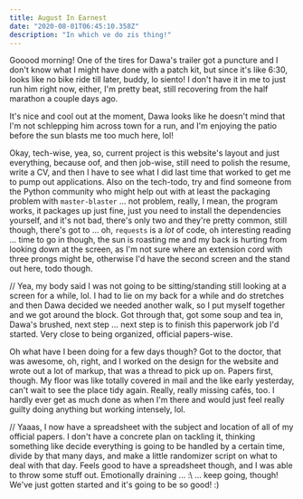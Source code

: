 ```yaml
---
title: August In Earnest
date: "2020-08-01T06:45:10.358Z"
description: "In which ve do zis thing!"
---
```


Gooood morning! One of the tires for Dawa's trailer got a puncture and I don't know what I might have done with a patch kit, but since it's like 6:30, looks like no bike ride till later, buddy, lo siento! I don't have it in me to just run him right now, either, I'm pretty beat, still recovering from the half marathon a couple days ago.

It's nice and cool out at the moment, Dawa looks like he doesn't mind that I'm not schlepping him across town for a run, and I'm enjoying the patio before the sun blasts me too much here, lol!

Okay, tech-wise, yea, so, current project is this website's layout and just everything, because oof, and then job-wise, still need to polish the resume, write a CV, and then I have to see what I did last time that worked to get me to pump out applications. Also on the tech-todo, try and find someone from the Python community who might help out with at least the packaging problem with `master-blaster` ... not problem, really, I mean, the program works, it packages up just fine, just you need to install the dependencies yourself, and it's not bad, there's only two and they're pretty common, still though, there's got to ... oh, `requests` is a _lot_ of code, oh interesting reading ... time to go in though, the sun is roasting me and my back is hurting from looking down at the screen, as I'm not sure where an extension cord with three prongs might be, otherwise I'd have the second screen and the stand out here, todo though.

// Yea, my body said I was not going to be sitting/standing still looking at a screen for a while, lol. I had to lie on my back for a while and do stretches and then Dawa decided we needed another walk, so I put myself together and we got around the block. Got through that, got some soup and tea in, Dawa's brushed, next step ... next step is to finish this paperwork job I'd started. Very close to being organized, official papers-wise.

Oh what have I been doing for a few days though? Got to the doctor, that was awesome, oh, right, and I worked on the design for the website and wrote out a lot of markup, that was a thread to pick up on. Papers first, though. My floor was like totally covered in mail and the like early yesterday, can't wait to see the place tidy again. Really, really missing cafés, too. I hardly ever get as much done as when I'm there and would just feel really guilty doing anything but working intensely, lol.

// Yaaas, I now have a spreadsheet with the subject and location of all of my official papers. I don't have a concrete plan on tackling it, thinking something like decide everything is going to be handled by a certain time, divide by that many days, and make a little randomizer script on what to deal with that day. Feels good to have a spreadsheet though, and I was able to throw some stuff out. Emotionally draining ... :\ ... keep going, though! We've just gotten started and it's going to be so good! :)
